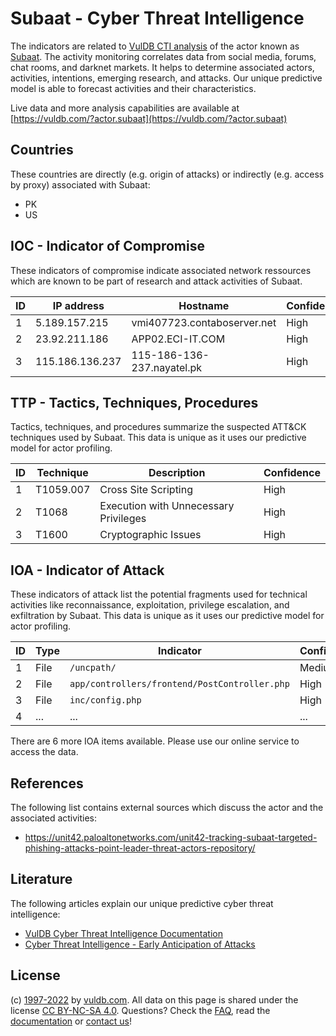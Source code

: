# Subaat - Cyber Threat Intelligence

The indicators are related to [VulDB CTI analysis](https://vuldb.com/?kb.cti) of the actor known as [Subaat](https://vuldb.com/?actor.subaat). The activity monitoring correlates data from social media, forums, chat rooms, and darknet markets. It helps to determine associated actors, activities, intentions, emerging research, and attacks. Our unique predictive model is able to forecast activities and their characteristics.

Live data and more analysis capabilities are available at [https://vuldb.com/?actor.subaat](https://vuldb.com/?actor.subaat)

## Countries

These countries are directly (e.g. origin of attacks) or indirectly (e.g. access by proxy) associated with Subaat:

* PK
* US

## IOC - Indicator of Compromise

These indicators of compromise indicate associated network ressources which are known to be part of research and attack activities of Subaat.

ID | IP address | Hostname | Confidence
-- | ---------- | -------- | ----------
1 | 5.189.157.215 | vmi407723.contaboserver.net | High
2 | 23.92.211.186 | APP02.ECI-IT.COM | High
3 | 115.186.136.237 | 115-186-136-237.nayatel.pk | High

## TTP - Tactics, Techniques, Procedures

Tactics, techniques, and procedures summarize the suspected ATT&CK techniques used by Subaat. This data is unique as it uses our predictive model for actor profiling.

ID | Technique | Description | Confidence
-- | --------- | ----------- | ----------
1 | T1059.007 | Cross Site Scripting | High
2 | T1068 | Execution with Unnecessary Privileges | High
3 | T1600 | Cryptographic Issues | High

## IOA - Indicator of Attack

These indicators of attack list the potential fragments used for technical activities like reconnaissance, exploitation, privilege escalation, and exfiltration by Subaat. This data is unique as it uses our predictive model for actor profiling.

ID | Type | Indicator | Confidence
-- | ---- | --------- | ----------
1 | File | `/uncpath/` | Medium
2 | File | `app/controllers/frontend/PostController.php` | High
3 | File | `inc/config.php` | High
4 | ... | ... | ...

There are 6 more IOA items available. Please use our online service to access the data.

## References

The following list contains external sources which discuss the actor and the associated activities:

* https://unit42.paloaltonetworks.com/unit42-tracking-subaat-targeted-phishing-attacks-point-leader-threat-actors-repository/

## Literature

The following articles explain our unique predictive cyber threat intelligence:

* [VulDB Cyber Threat Intelligence Documentation](https://vuldb.com/?kb.cti)
* [Cyber Threat Intelligence - Early Anticipation of Attacks](https://www.scip.ch/en/?labs.20201022)

## License

(c) [1997-2022](https://vuldb.com/?kb.changelog) by [vuldb.com](https://vuldb.com/?kb.about). All data on this page is shared under the license [CC BY-NC-SA 4.0](https://creativecommons.org/licenses/by-nc-sa/4.0/). Questions? Check the [FAQ](https://vuldb.com/?kb.faq), read the [documentation](https://vuldb.com/?kb) or [contact us](https://vuldb.com/?contact)!
